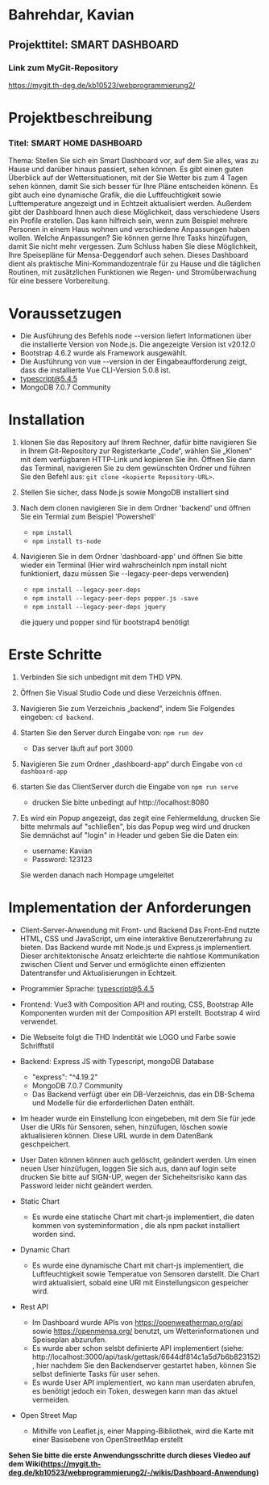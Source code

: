 # Bahrehdar, Kavian

## Projekttitel: SMART DASHBOARD

### Link zum MyGit-Repository
https://mygit.th-deg.de/kb10523/webprogrammierung2/

# Projektbeschreibung
### Titel: SMART HOME DASHBOARD

Thema: Stellen Sie sich ein Smart Dashboard vor, auf dem Sie alles, was zu Hause und darüber hinaus passiert, sehen können. Es gibt einen guten Überblick auf der Wettersituationen, mit der Sie Wetter bis zum 4 Tagen sehen können, damit Sie sich besser für Ihre Pläne entscheiden könenn. Es gibt auch eine dynamische Grafik, die die Luftfeuchtigkeit sowie Lufttemperature angezeigt und in Echtzeit aktualisiert werden. Außerdem gibt der Dashboard Ihnen auch diese Möglichkeit, dass verschiedene Users ein Profile erstellen. Das kann hilfreich sein, wenn zum Beispiel mehrere Personen in einem Haus wohnen und verschiedene Anpassungen haben wollen. Welche Anpassungen? Sie können gerne Ihre Tasks hinzüfugen, damit Sie nicht mehr vergessen. Zum Schluss haben Sie diese Möglichkeit, Ihre Speisepläne für Mensa-Deggendorf auch sehen. Dieses Dashboard dient als praktische Mini-Kommandozentrale für zu Hause und die täglichen Routinen, mit zusätzlichen Funktionen wie Regen- und Stromüberwachung für eine bessere Vorbereitung.

# Voraussetzugen
- Die Ausführung des Befehls node --version liefert Informationen über die installierte Version von Node.js. Die angezeigte Version ist v20.12.0
- Bootstrap 4.6.2 wurde als Framework ausgewählt.
- Die Ausführung von vue --version in der Eingabeaufforderung zeigt, dass die installierte Vue CLI-Version 5.0.8 ist.
- typescript@5.4.5
- MongoDB 7.0.7 Community 

# Installation
1. klonen Sie das Repository auf Ihrem Rechner, dafür bitte navigieren Sie in Ihrem Git-Repository zur Registerkarte „Code“, wählen Sie „Klonen“ mit dem verfügbaren HTTP-Link und kopieren Sie ihn. Öffnen Sie dann das Terminal, navigieren Sie zu dem gewünschten Ordner und führen Sie den Befehl aus: `git clone <kopierte Repository-URL>`.
2. Stellen Sie sicher, dass Node.js sowie MongoDB installiert sind
3. Nach dem clonen navigieren Sie in dem Ordner 'backend' und öffnen Sie ein Termial zum Beispiel 'Powershell'
    - `npm install`
    - `npm install ts-node`
4. Navigieren Sie in dem Ordner 'dashboard-app' und öffnen Sie bitte wieder ein Terminal (Hier wird wahrscheinlch npm install nicht funktioniert, dazu müssen Sie --legacy-peer-deps verwenden)
    - `npm install --legacy-peer-deps`
    - `npm install --legacy-peer-deps popper.js -save`
    - `npm install --legacy-peer-deps jquery`

    die jquery und popper sind für bootstrap4 benötigt

# Erste Schritte
1. Verbinden Sie sich unbedignt mit dem THD VPN.
2. Öffnen Sie Visual Studio Code und diese Verzeichnis öffnen.
3. Navigieren Sie zum Verzeichnis „backend“, indem Sie Folgendes eingeben: `cd backend`.
4. Starten Sie den Server durch Eingabe von: `npm run dev`
    - Das server läuft auf port 3000
5.  Navigieren Sie zum Ordner „dashboard-app“ durch Eingabe von `cd dashboard-app`
6. starten Sie das ClientServer durch die Eingabe von `npm run serve`
    - drucken Sie bitte unbedingt auf http://localhost:8080
7. Es wird ein Popup angezeigt, das zegit eine Fehlermeldung, drucken Sie bitte mehrmals auf "schließen", bis das Popup weg wird und drucken Sie demnächst auf "login" in Header und geben Sie die Daten ein:
    - username: Kavian
    - Password: 123123

    Sie werden danach nach Hompage umgeleitet

# Implementation der Anforderungen
- Client-Server-Anwendung mit Front- und Backend
Das Front-End nutzte HTML, CSS und JavaScript, um eine interaktive Benutzererfahrung zu bieten. Das Backend wurde mit Node.js und Express.js implementiert. Dieser architektonische Ansatz erleichterte die nahtlose Kommunikation zwischen Client und Server und ermöglichte einen effizienten Datentransfer und Aktualisierungen in Echtzeit.
- Programmier Sprache:  typescript@5.4.5
- Frontend: Vue3 with Composition API and routing, CSS, Bootstrap
Alle Komponenten wurden mit der Composition API erstellt.
Bootstrap 4 wird verwendet.
- Die Webseite folgt die THD Indentität wie LOGO und Farbe sowie Schrifftstil
- Backend: Express JS with Typescript, mongoDB Database
    - "express": "^4.19.2"
    - MongoDB 7.0.7 Community
    - Das Backend verfügt über ein DB-Verzeichnis, das ein DB-Schema und Modelle für die erforderlichen Daten enthält.
- Im header wurde ein Einstellung Icon eingebeben, mit dem Sie für jede User die URls für Sensoren, sehen, hinzüfugen, löschen sowie aktualisieren können. Diese URL wurde in dem DatenBank geschpeichert.
- User Daten können können auch gelöscht, geändert werden. Um einen neuen User hinzüfugen, loggen Sie sich aus, dann auf login seite drucken Sie bitte auf SIGN-UP, wegen der Sicheheitsrisiko kann das Password leider nicht geändert werden.

- Static Chart
    -  Es wurde eine statische Chart mit chart-js implementiert, die daten kommen von systeminformation , die als npm packet installiert worden sind.
- Dynamic Chart
    - Es wurde eine dynamische Chart mit chart-js implementiert, die Luftfeuchtigkeit sowie Temperatue von Sensoren darstellt. Die Chart wird aktualisiert, sobald eine URI mit Einstellungsicon gespeicher wird.
- Rest API
    - Im Dashboard wurde APIs von https://openweathermap.org/api sowie https://openmensa.org/ benutzt, um Wetterinformationen und Speiseplan abzurufen.
    - Es wurde aber schon selsbt definierte API implementiert (siehe: http://localhost:3000/api/task/gettask/6644df814c1a5d7b6b823152), hier nachdem Sie den Backendserver gestartet haben, können Sie selbst definierte Tasks für user sehen.
    - Es wurde User API implementiert, wo kann man userdaten abrufen, es benötigt jedoch ein Token, deswegen kann man das aktuel vermeiden.
- Open Street Map
    - Mithilfe von Leaflet.js, einer Mapping-Bibliothek, wird die Karte mit einer Basisebene von OpenStreetMap erstellt

**Sehen Sie bitte die erste Anwendungsschritte durch dieses Viedeo auf dem Wiki(https://mygit.th-deg.de/kb10523/webprogrammierung2/-/wikis/Dashboard-Anwendung)**
